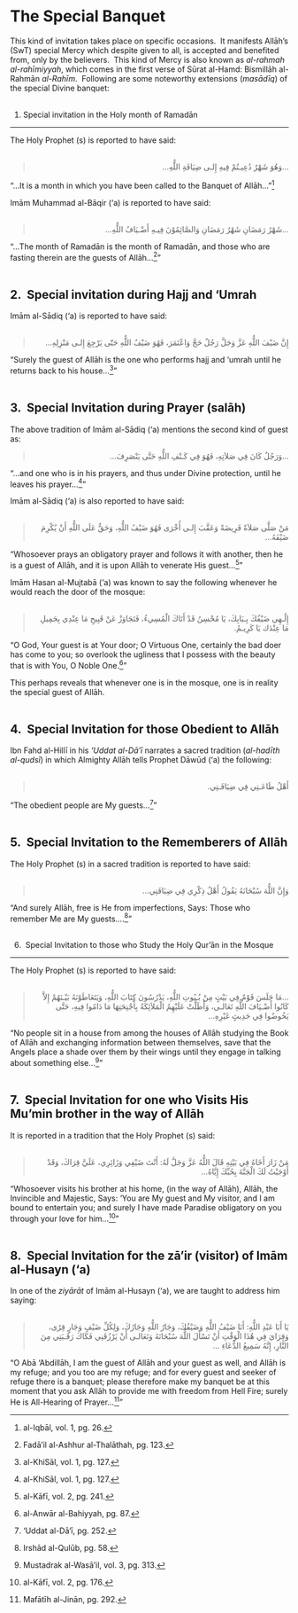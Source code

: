 The Special Banquet
===================

This kind of invitation takes place on specific occasions.  It manifests
Allāh’s (SwT) special Mercy which despite given to all, is accepted and
benefited from, only by the believers.  This kind of Mercy is also known
as *al-rahmah al-rahīmiyyah*, which comes in the first verse of Sūrat
al-Hamd: Bismillāh al-Rahmān *al-Rahīm*.  Following are some noteworthy
extensions (*masādīq*) of the special Divine banquet:  
  

1. Special invitation in the Holy month of Ramadān
--------------------------------------------------

The Holy Prophet (s) is reported to have said:  
  

<blockquote dir="rtl">
  <p>
...وَهُوَ شَهْرٌ دُعِيـتُمْ فِيهِ إِلـى ضِيَافَةِ اللٌّهِ...
  </p>
</blockquote>

“…It is a month in which you have been called to the Banquet of
Allāh…”[^1]

Imām Muhammad al-Bāqir (‘a) is reported to have said:  
  

<blockquote dir="rtl">
  <p>
...شَهْرُ رَمَضَانِ شَهْرُ رَمَضَانِ وَالصَّائِمُوْنَ فِيـهِ
أَضْـيَافُ اللٌّهِ...
  </p>
</blockquote>

“…The month of Ramadān is the month of Ramadān, and those who are
fasting therein are the guests of Allāh…[^2]”  
  

2.  Special invitation during Hajj and ‘Umrah
---------------------------------------------

Imām al-Sādiq (‘a) is reported to have said:  
  

<blockquote dir="rtl">
  <p>
إِنَّ ضَيْفَ اللٌّهِ عَزَّ وَجَلَّ رَجُلٌ حَجَّ وَاعْتَمَرَ، فَهُوَ
ضَيْفُ اللٌّهِ حَتّى يَرْجِعَ إِلـى مَنْزِلِهِ...
  </p>
</blockquote>

“Surely the guest of Allāh is the one who performs hajj and ‘umrah until
he returns back to his house…[^3]”  
  

3.  Special Invitation during Prayer (salāh)
--------------------------------------------

The above tradition of Imām al-Sādiq (‘a) mentions the second kind of
guest as:

<blockquote dir="rtl">
  <p>
...وَرَجُلٌ كَانَ فِي صَلاَتِهِ، فَهُوَ فِي كَـنْفِ اللٌّهِ حَتَّى
يَنْصَرِفَ...
  </p>
</blockquote>

“…and one who is in his prayers, and thus under Divine protection, until
he leaves his prayer…[^4]”

Imām al-Sādiq (‘a) is also reported to have said:  
  

<blockquote dir="rtl">
  <p>
مَنْ صَلَّى صَلاَةً فَرِيضَةً وَعَقَّبَ إِلـى أُخْرَى فَهُوَ ضَيْفُ
اللٌّهِ، وَحَقٌّ عَلَى اللٌّهِ أَنْ يُكْرِمَ ضَيْفَهُ...
  </p>
</blockquote>

“Whosoever prays an obligatory prayer and follows it with another, then
he is a guest of Allāh, and it is upon Allāh to venerate His guest…[^5]”

Imām Hasan al-Mujtabā (‘a) was known to say the following whenever he
would reach the door of the mosque:  
  

<blockquote dir="rtl">
  <p>
إِلٌـهِي ضَيْفُكَ بِـبَابِكَ، يَا مُحْسِنُ قَدْ أَتَاكَ الْمُسِيءُ،
فَتَجَاوَزْ عَنْ قَبِيحِ مَا عِنْدِي بِجَمِيلِ مَا عِنْدَك يَا
كَرِيـمُ.
  </p>
</blockquote>

“O God, Your guest is at Your door; O Virtuous One, certainly the bad
doer has come to you; so overlook the ugliness that I possess with the
beauty that is with You, O Noble One.[^6]”

This perhaps reveals that whenever one is in the mosque, one is in
reality the special guest of Allāh.  
  

4.  Special Invitation for those Obedient to Allāh
--------------------------------------------------

Ibn Fahd al-Hillī in his *‘Uddat al-Dā’ī* narrates a sacred tradition
(*al-hadīth al-qudsī*) in which Almighty Allāh tells Prophet Dāwūd (‘a)
the following:  
  

<blockquote dir="rtl">
  <p>
أَهْلُ طَاعَـتِي فِي ضِيَافَـتِي.
  </p>
</blockquote>

“The obedient people are My guests…[^7]”  
  

5.  Special Invitation to the Rememberers of Allāh
--------------------------------------------------

The Holy Prophet (s) in a sacred tradition is reported to have said:  
  

<blockquote dir="rtl">
  <p>
وَإِنَّ اللٌّهَ سُبْحَانَهُ يَقُولُ أَهْلُ ذِكْرِي فِي ضِيَافَتِي...
  </p>
</blockquote>

“And surely Allāh, free is He from imperfections, Says: Those who
remember Me are My guests….[^8]”  
  

6.  Special Invitation to those who Study the Holy Qur’ān in the Mosque
-----------------------------------------------------------------------

The Holy Prophet (s) is reported to have said:  
  

<blockquote dir="rtl">
  <p>
...مَا جَلَسَ قَوْمٌ فِي بَيْتٍ مِنْ بُـيُوتِ اللٌّهِ، يَدْرُسُونَ
كِتَابَ اللٌّهِ، وَيَتَعَاطَوْنَهُ بَيْـنَهُمْ إِلاَّ كَانُوا
أَضْـيَافَ اللٌّهِ تَعَالـى، وَأَظَلَّتْ عَلَيْهِمُ الْمَلاَئِكَةُ
بِأَجْنِحَتِهَا مَا دَامُوا فِيهِ، حَتَّى يَخُوضُوا فِي حَدِيثٍ
غَيْرِهِ...
  </p>
</blockquote>

“No people sit in a house from among the houses of Allāh studying the
Book of Allāh and exchanging information between themselves, save that
the Angels place a shade over them by their wings until they engage in
talking about something else…[^9]”  
  

7.  Special Invitation for one who Visits His Mu’min brother in the way of Allāh
--------------------------------------------------------------------------------

It is reported in a tradition that the Holy Prophet (s) said:  
  

<blockquote dir="rtl">
  <p>
مَنْ زَارَ أَخَاهُ فِي بَيْتِهِ قَالَ اللٌّهُ عَزَّ وَجَلَّ لَهُ:
أَنْتَ ضَيْفِي وَزَائِرِي، عَلَيَّ قِرَاكَ، وَقَدْ أَوْجَبْتُ لَكَ
الْجَنَّةَ بِحُبِّكَ إِيَّاهُ...
  </p>
</blockquote>

“Whosoever visits his brother at his home, (in the way of Allāh), Allāh,
the Invincible and Majestic, Says: ‘You are My guest and My visitor, and
I am bound to entertain you; and surely I have made Paradise obligatory
on you through your love for him…[^10]”  
  

8.  Special Invitation for the zā’ir (visitor) of Imām al-Husayn (‘a)
---------------------------------------------------------------------

In one of the *ziyārāt* of Imām al-Husayn (‘a), we are taught to address
him saying:  
  

<blockquote dir="rtl">
  <p>
يَا أَبَا عَبْدِ اللٌّهِ: أَنَا ضَيْفُ اللٌّهِ وَضَيْفُكَ، وَجَارُ
اللٌّهِ وَجَارُكَ، وَلِكُلِّ ضَيْفٍ وَجَارٍ قِرًى، وَقِرَايَ فِي هٌذَا
الْوَقْتِ أَنْ تَسْأَلَ اللٌّهَ سُبْحَانَهُ وَتَعَالـى أَنْ
يَرْزُقَنِي فَكَاكَ رَقَـبَتِي مِنَ النَّارِ، إِنَّهُ سَمِيعُ
الدُّعَاءِ ...
  </p>
</blockquote>

“O Abā ‘Abdillāh, I am the guest of Allāh and your guest as well, and
Allāh is my refuge; and you too are my refuge; and for every guest and
seeker of refuge there is a banquet; please therefore make my banquet be
at this moment that you ask Allāh to provide me with freedom from Hell
Fire; surely He is All-Hearing of Prayer…[^11]”

[^1]: al-Iqbāl, vol. 1, pg. 26.

[^2]: Fadā’il al-Ashhur al-Thalāthah, pg. 123.

[^3]: al-KhiSāl, vol. 1, pg. 127.

[^4]: al-KhiSāl, vol. 1, pg. 127.

[^5]: al-Kāfī, vol. 2, pg. 241.

[^6]: al-Anwār al-Bahiyyah, pg. 87.

[^7]: ‘Uddat al-Dā‘ī, pg. 252.

[^8]: Irshād al-Qulūb, pg. 58.

[^9]: Mustadrak al-Wasā’il, vol. 3, pg. 313.

[^10]: al-Kāfī, vol. 2, pg. 176.

[^11]: Mafātīh al-Jinān, pg. 292.


